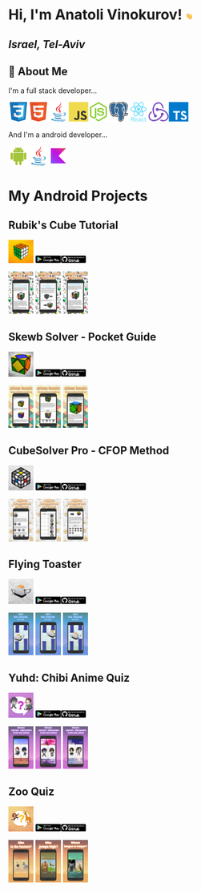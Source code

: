﻿# Hi, I'm Anatoli Vinokurov! <img src="./readme_assets/hello.gif" width="3%">

## _Israel, Tel-Aviv_

## 🚀 About Me
I'm a full stack developer...

<img src="https://raw.githubusercontent.com/devicons/devicon/master/icons/css3/css3-original.svg" height="40px" width="40px" /><img src="https://raw.githubusercontent.com/devicons/devicon/master/icons/html5/html5-original.svg" height="40px" width="40px" /><img src="https://raw.githubusercontent.com/devicons/devicon/master/icons/java/java-original.svg" height="40px" width="40px" /><img src="https://raw.githubusercontent.com/devicons/devicon/master/icons/javascript/javascript-original.svg" height="40px" width="40px" /><img src="https://raw.githubusercontent.com/devicons/devicon/master/icons/nodejs/nodejs-original.svg" height="40px" width="40px" /><img src="https://raw.githubusercontent.com/devicons/devicon/master/icons/postgresql/postgresql-original.svg" height="40px" width="40px" /><img src="https://raw.githubusercontent.com/devicons/devicon/master/icons/react/react-original-wordmark.svg" height="40px" width="40px" /><img src="https://raw.githubusercontent.com/devicons/devicon/master/icons/redux/redux-original.svg" height="40px" width="40px" /><img src="https://raw.githubusercontent.com/devicons/devicon/master/icons/typescript/typescript-original.svg" height="40px" width="40px" />

And I'm a android developer...

<img src="https://raw.githubusercontent.com/devicons/devicon/master/icons/android/android-original.svg" height="40px" width="40px" /><img src="https://raw.githubusercontent.com/devicons/devicon/master/icons/java/java-original.svg" height="40px" width="40px" /><img src="https://raw.githubusercontent.com/devicons/devicon/master/icons/kotlin/kotlin-original.svg" height="40px" width="40px" />

# My Android Projects

## Rubik's Cube Tutorial 

<img src="./readme_assets/1/ico.jpg" width="10%"> <a href="https://play.google.com/store/apps/details?id=com.anatoliyvinokurov.easyrubik"><img src="./readme_assets/googleplay.png" width="10%"></a><a href="https://github.com/AnatoliyVinokurov/Easy-Rubik-Android-Kotlin-"><img src="./readme_assets/git.png" width="10%"></a>

<img src="./readme_assets/1/1.jpg" width="10%"> <img src="./readme_assets/1/2.jpg" width="10%"> <img src="./readme_assets/1/3.jpg" width="10%">

## Skewb Solver - Pocket Guide

<img src="./readme_assets/2/ico.jpg" width="10%"> <a href="https://play.google.com/store/apps/details?id=com.anatoliyvinokurov.skewbsolver"><img src="./readme_assets/googleplay.png" width="10%"></a><a href="https://github.com/AnatoliyVinokurov/Skewb-Solver-Android-Kotlin"><img src="./readme_assets/git.png" width="10%"></a>

<img src="./readme_assets/2/1.jpg" width="10%"> <img src="./readme_assets/2/2.jpg" width="10%"> <img src="./readme_assets/2/3.jpg" width="10%">

## CubeSolver Pro - CFOP Method

<img src="./readme_assets/3/ico.jpg" width="10%"> <a href="https://play.google.com/store/apps/details?id=com.anatoliyvinokurov.rubikscube"><img src="./readme_assets/googleplay.png" width="10%"></a><a href="https://github.com/AnatoliyVinokurov/Rubiks-Cube-Android-Kotlin"><img src="./readme_assets/git.png" width="10%"></a>

<img src="./readme_assets/3/1.jpg" width="10%"> <img src="./readme_assets/3/2.jpg" width="10%"> <img src="./readme_assets/3/3.jpg" width="10%">

## Flying Toaster

<img src="./readme_assets/4/ico.jpg" width="10%"> <a href="https://play.google.com/store/apps/details?id=com.anatoliyvinokurov.flyingtoaster"><img src="./readme_assets/googleplay.png" width="10%"></a><a href="https://github.com/AnatoliyVinokurov/Flying-Toaster-Android-LibGDX-Java"><img src="./readme_assets/git.png" width="10%"></a>

<img src="./readme_assets/4/1.jpg" width="10%"> <img src="./readme_assets/4/2.jpg" width="10%"> <img src="./readme_assets/4/3.jpg" width="10%">

## Yuhd: Chibi Anime Quiz

<img src="./readme_assets/5/ico.jpg" width="10%"> <a href="https://play.google.com/store/apps/details?id=com.anatoliyvinokurov.quizanimegamekotlin"><img src="./readme_assets/googleplay.png" width="10%"></a><a href="https://github.com/AnatoliyVinokurov/QuizAnimeGameKotlin"><img src="./readme_assets/git.png" width="10%"></a>

<img src="./readme_assets/5/1.jpg" width="10%"> <img src="./readme_assets/5/2.jpg" width="10%"> <img src="./readme_assets/5/3.jpg" width="10%">

## Zoo Quiz

<img src="./readme_assets/6/ico.png" width="10%"> <a href="https://play.google.com/store/apps/details?id=com.anatoliyvinokurov.quizgamekotlin"><img src="./readme_assets/googleplay.png" width="10%"></a><a href="https://github.com/AnatoliyVinokurov/QuizGameKotlin"><img src="./readme_assets/git.png" width="10%"></a>

<img src="./readme_assets/6/1.jpg" width="10%"> <img src="./readme_assets/6/2.jpg" width="10%"> <img src="./readme_assets/6/3.jpg" width="10%">